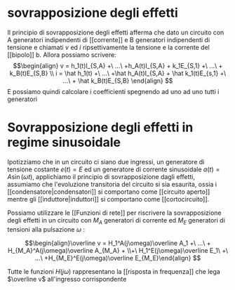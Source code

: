 # sovrapposizione degli effetti
Il principio di sovrapposizione degli effetti afferma che dato un circuito con A generatori indipendenti di [[corrente]] e B generatori indipendenti di tensione e chiamati $v$ ed $i$ ripsettivamente la tensione e la corrente del [[bipolo]] b.
Allora possiamo scrivere:
$$\begin{align}
v = h_1(t)I_{S,A} +\ ...\ +h_A(t)I_{S,A} + k_1E_{S,1} +\ ...\ + k_B(t)E_{S,B} \\
i = \hat h_1(t) +\ ...\ +\hat h_A(t)I_{S,A} + \hat k_1(t)E_{s,1} +\ ...\ + \hat k_B(t)E_{S,B}
\end{align}
$$
E possiamo quindi calcolare i coefficienti spegnendo ad uno ad uno tutti i generatori

# Sovrapposizione degli effetti in regime sinusoidale

Ipotizziamo che in un circuito ci siano due ingressi, un generatore di tensione costante $e(t) = E$ ed un generatore di corrente sinusoidale $a(t) = A\sin(\omega t)$, applichiamo il principio di sovrapposizione dagli effetti, assumiamo che l'evoluzione transitoria del circuito si sia esaurita, ossia i [[condensatore|condensatori]] si comportano come [[circuito aperto]] mentre gli [[induttore|induttori]] si comportano come [[cortocircuito]].

Possiamo utilizzare le [[Funzioni di rete]] per riscrivere la sovrapposizione degli effetti in un circuito con $M_A$ generatori di corrente ed $M_E$ generatori di tensioni alla pulsazione $\omega$ :

$$\begin{align}\overline v = H_1^A(j\omega)\overline A_1 +\ ...\ + H_{M_A}^A(j\omega)\overline A_{M_A} + \\+\ H_1^E(j\omega)\overline E_1\ +\ ...\ +H_{M_E}^E(j\omega)\overline E_{M_E}\end{align} $$

Tutte le funzioni $H(j\omega)$ rappresentano la [[risposta in frequenza]] che lega $\overline v$ all'ingresso corrispondente